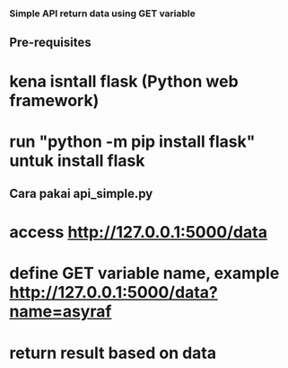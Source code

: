 ### Simple API return data using GET variable

## Pre-requisites
# kena isntall flask (Python web framework)
# run "python -m pip install flask" untuk install flask

## Cara pakai api_simple.py
# access http://127.0.0.1:5000/data
# define GET variable name, example http://127.0.0.1:5000/data?name=asyraf
# return result based on data
